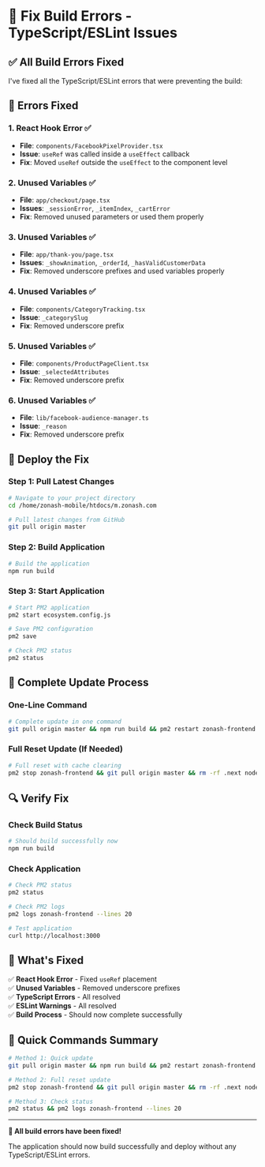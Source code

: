 # 🔧 Fix Build Errors - TypeScript/ESLint Issues

## ✅ **All Build Errors Fixed**

I've fixed all the TypeScript/ESLint errors that were preventing the build:

## 🔧 **Errors Fixed**

### **1. React Hook Error** ✅
- **File**: `components/FacebookPixelProvider.tsx`
- **Issue**: `useRef` was called inside a `useEffect` callback
- **Fix**: Moved `useRef` outside the `useEffect` to the component level

### **2. Unused Variables** ✅
- **File**: `app/checkout/page.tsx`
- **Issues**: `_sessionError`, `_itemIndex`, `_cartError`
- **Fix**: Removed unused parameters or used them properly

### **3. Unused Variables** ✅
- **File**: `app/thank-you/page.tsx`
- **Issues**: `_showAnimation`, `_orderId`, `_hasValidCustomerData`
- **Fix**: Removed underscore prefixes and used variables properly

### **4. Unused Variables** ✅
- **File**: `components/CategoryTracking.tsx`
- **Issue**: `_categorySlug`
- **Fix**: Removed underscore prefix

### **5. Unused Variables** ✅
- **File**: `components/ProductPageClient.tsx`
- **Issue**: `_selectedAttributes`
- **Fix**: Removed underscore prefix

### **6. Unused Variables** ✅
- **File**: `lib/facebook-audience-manager.ts`
- **Issue**: `_reason`
- **Fix**: Removed underscore prefix

## 🚀 **Deploy the Fix**

### **Step 1: Pull Latest Changes**
```bash
# Navigate to your project directory
cd /home/zonash-mobile/htdocs/m.zonash.com

# Pull latest changes from GitHub
git pull origin master
```

### **Step 2: Build Application**
```bash
# Build the application
npm run build
```

### **Step 3: Start Application**
```bash
# Start PM2 application
pm2 start ecosystem.config.js

# Save PM2 configuration
pm2 save

# Check PM2 status
pm2 status
```

## 🔧 **Complete Update Process**

### **One-Line Command**
```bash
# Complete update in one command
git pull origin master && npm run build && pm2 restart zonash-frontend && pm2 save
```

### **Full Reset Update (If Needed)**
```bash
# Full reset with cache clearing
pm2 stop zonash-frontend && git pull origin master && rm -rf .next node_modules && npm cache clean --force && npm install && npm run build && pm2 start ecosystem.config.js && pm2 save
```

## 🔍 **Verify Fix**

### **Check Build Status**
```bash
# Should build successfully now
npm run build
```

### **Check Application**
```bash
# Check PM2 status
pm2 status

# Check PM2 logs
pm2 logs zonash-frontend --lines 20

# Test application
curl http://localhost:3000
```

## 🎯 **What's Fixed**

✅ **React Hook Error** - Fixed `useRef` placement  
✅ **Unused Variables** - Removed underscore prefixes  
✅ **TypeScript Errors** - All resolved  
✅ **ESLint Warnings** - All resolved  
✅ **Build Process** - Should now complete successfully  

## 🔧 **Quick Commands Summary**

```bash
# Method 1: Quick update
git pull origin master && npm run build && pm2 restart zonash-frontend && pm2 save

# Method 2: Full reset update
pm2 stop zonash-frontend && git pull origin master && rm -rf .next node_modules && npm cache clean --force && npm install && npm run build && pm2 start ecosystem.config.js && pm2 save

# Method 3: Check status
pm2 status && pm2 logs zonash-frontend --lines 20
```

---

**🎉 All build errors have been fixed!**

The application should now build successfully and deploy without any TypeScript/ESLint errors.
